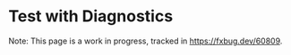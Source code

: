 # Test with Diagnostics

Note: This page is a work in progress, tracked in https://fxbug.dev/60809.
